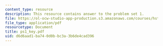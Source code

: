 ```yaml
---
content_type: resource
description: This resource contains answer to the problem set 1.
file: https://ol-ocw-studio-app-production.s3.amazonaws.com/courses/hst-161-molecular-biology-and-genetics-in-modern-medicine-fall-2007/d6d6aad1ba740d0bbc3a3b6de4cad396_ps1_key.pdf
file_type: application/pdf
resourcetype: Document
title: ps1_key.pdf
uid: d6d6aad1-ba74-0d0b-bc3a-3b6de4cad396
---
```

